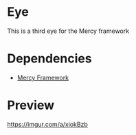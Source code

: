 # Eye
This is a third eye for the Mercy framework

# Dependencies
* [Mercy Framework](https://discord.gg/mercy-collective-878379225357369404)

# Preview

https://imgur.com/a/xiokBzb
